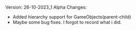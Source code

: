 Version: 26-10-2023_1 Alpha
Changes:
- Added hierarchy support for GameObjects(parent-child)
- Maybe some bug fixes. I forgot to record what i did.
